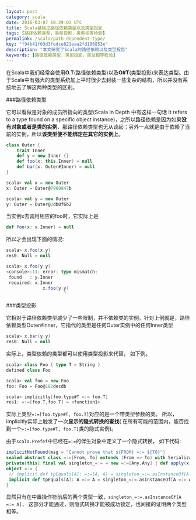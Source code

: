 ```yaml
---
layout: post
category: scala
date: 2016-03-07 10:29:03 UTC
title: Scala基础之路径依赖类型以及类型投影
tags: [路径依赖类型，类型投影，类型相等检验]
permalink: /scala/path-dependent-type/
key: "f94b41f03d3fedce821eaa2fd106853e"
description: "本文研究了Scala的路径依赖以及类型投影"
keywords: [路径依赖类型，类型投影，类型相等检验]
---
```


在Scala中我们经常会使用**O.T**(路径依赖类型)以及**O#T**(类型投影)来表达类型。由于Scala中有强大的类型系统加上平时很少去封装一些复杂的结构，所以并没有系统地去了解这两种类型的区别。

###路径依赖类型

它可以看做是对象的成员所指向的类型(Scala In Depth 中有这样一句话 It refers to a type found on a specific object instance)，之所以路径依赖是因为如果**没有对象或者是类的实例**，那路径依赖类型也无从谈起；另外一点就是由于依赖了当前的实例，所以**该类型便不能绑定在其它的实例上**。

```scala
class Outer {
    trait Inner 
    def y = new Inner {}
    def foo(x: this.Inner) = null
    def bar(x: Outer#Inner) = null
}

scala> val x = new Outer
x: Outer = Outer@7960847b

scala> val y = new Outer
y: Outer = Outer@2db0f6b2
```

当实例x去调用相应的foo时，它实际上是

```scala
def foo(x: x.Inner) = null
```

所以才会出现下面的情况:

```scala
scala> x.foo(x.y)
res0: Null = null

scala> x.foo(y.y)
<console>:11: error: type mismatch;
 found   : y.Inner
 required: x.Inner
              x.foo(y.y)
                      ^
```

###类型投影

它相对于路径依赖类型减少了一些限制，并不依赖类的实例。针对上例就是，路径依赖类型Outer#Inner，它指代的类型是任何Outer实例中的任何Inner类型

```scala
scala> x.bar(y.y)
res0: Null = null
```
实际上，类型依赖的类型都可以使用类型投影来代替， 如下例。

```scala
scala> class Foo { type T = String }
defined class Foo

scala> val foo = new Foo
foo: Foo = Foo@182decdb

scala> implicitly[foo.type#T =:= foo.T]
res1: =:=[foo.T,foo.T] = <function1>
```

实际上类型```=:=[foo.type#T, foo.T]```对应的是一个带类型参数的类。 所以，implicitly实际上触发了一次**显示的隐式转换的查找**(
在所有可能的范围内，能否找到一个```=:=[foo.type#T, foo.T]```类的隐式实例)。

由于```scala.Prefef```中已经在```=:=```的伴生对象中定义了一个隐式转换， 如下代码:

```scala
implicitNotFound(msg = "Cannot prove that ${FROM} =:= ${TO}")
sealed abstract class =:=[From, To] extends (From => To) with Serializable
private[this] final val singleton_=:= = new =:=[Any,Any] { def apply(x: Any): Any = x }
object =:= {
 // implicit def tpEquals[A]: =:=[A, A] = singleton_=:=.asInstanceOf[A =:= A]
 implicit def tpEquals[A]: A =:= A = singleton_=:=.asInstanceOf[A =:= A]
}
```

显然只有在中置操作符前后的两个类型一致，```singleton_=:=.asInstanceOf[A =:= A]```， 这部分才能通过，则隐式转换才能被成功锁定，也间接的证明两个类型相等。